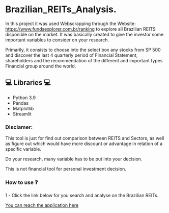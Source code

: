 # Brazilian_REITs_Analysis.

In this project it was used Webscrapping through the Website: https://www.fundsexplorer.com.br/ranking to explore all Brazilian REITS disponible on the market. It was basically created to give the investor some important variables to consider on your research.

Primarily, it consists to choose into the select box any stocks from SP 500 and discover the last 4 quarterly period of Financial Statement, shareholders and the recommendation of the different and important types Financial group around the world.

## 💻 Libraries 💻

* Python 3.9
* Pandas
* Matplotlib
* Streamlit



### Disclamer:

This tool is just for find out comparison between REITS and Sectors, as well as figure out which would have more discount or advantage in relation of a specific variable.

Do your research, many variable has to be put into your decision.

This is not financial tool for personal investment decision.

### How to use ❓

1 - Click the link below for you search and analyse on the Brazilian REITs.

[You can reach the application here](https://williamanalytics-brazilian-reits-anal--dashboard-7rc5ll.streamlitapp.com/)


